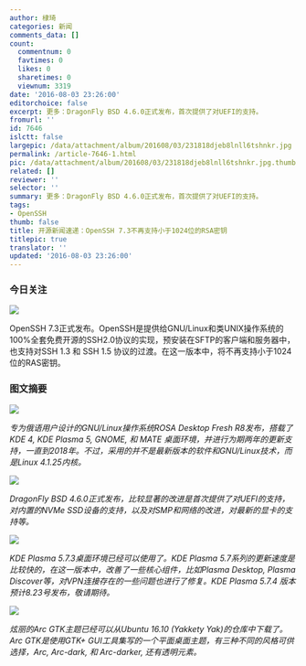 ```yaml
---
author: 棣琦
categories: 新闻
comments_data: []
count:
  commentnum: 0
  favtimes: 0
  likes: 0
  sharetimes: 0
  viewnum: 3319
date: '2016-08-03 23:26:00'
editorchoice: false
excerpt: 更多：DragonFly BSD 4.6.0正式发布，首次提供了对UEFI的支持。
fromurl: ''
id: 7646
islctt: false
largepic: /data/attachment/album/201608/03/231818djeb8lnll6tshnkr.jpg
permalink: /article-7646-1.html
pic: /data/attachment/album/201608/03/231818djeb8lnll6tshnkr.jpg.thumb.jpg
related: []
reviewer: ''
selector: ''
summary: 更多：DragonFly BSD 4.6.0正式发布，首次提供了对UEFI的支持。
tags:
- OpenSSH
thumb: false
title: 开源新闻速递：OpenSSH 7.3不再支持小于1024位的RSA密钥
titlepic: true
translator: ''
updated: '2016-08-03 23:26:00'
---
```


### 今日关注


![](/data/attachment/album/201608/03/231818djeb8lnll6tshnkr.jpg)


OpenSSH 7.3正式发布。OpenSSH是提供给GNU/Linux和类UNIX操作系统的100%全套免费开源的SSH2.0协议的实现，预安装在SFTP的客户端和服务器中，也支持对SSH 1.3 和 SSH 1.5 协议的过渡。在这一版本中，将不再支持小于1024位的RAS密钥。


### 图文摘要


![](/data/attachment/album/201608/03/232004brl7r1e5tcbbhzlh.jpg)


*专为俄语用户设计的GNU/Linux操作系统ROSA Desktop Fresh R8发布，搭载了KDE 4, KDE Plasma 5, GNOME, 和 MATE 桌面环境，并进行为期两年的更新支持，一直到2018年。不过，采用的并不是最新版本的软件和GNU/Linux技术，而是Linux 4.1.25内核。*


![](/data/attachment/album/201608/03/232108wqfoz6bob5xdzkoa.jpg)


*DragonFly BSD 4.6.0正式发布，比较显著的改进是首次提供了对UEFI的支持，对内置的NVMe SSD设备的支持，以及对SMP和网络的改进，对最新的显卡的支持等。*


![](/data/attachment/album/201608/03/232213xzd7z817dkuozgd1.jpg)


*KDE Plasma 5.7.3桌面环境已经可以使用了。KDE Plasma 5.7系列的更新速度是比较快的，在这一版本中，改善了一些核心组件，比如Plasma Desktop, Plasma Discover等，对VPN连接存在的一些问题也进行了修复。KDE Plasma 5.7.4 版本预计8.23号发布，敬请期待。*


![](/data/attachment/album/201608/03/232323ktvr6vt99trpry9y.jpg)


*炫丽的Arc GTK主题已经可以从Ubuntu 16.10 (Yakkety Yak)的仓库中下载了。Arc GTK是使用GTK+ GUI工具集写的一个平面桌面主题，有三种不同的风格可供选择，Arc, Arc-dark, 和 Arc-darker, 还有透明元素。*